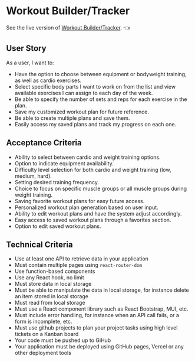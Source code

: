 # Workout Builder/Tracker

See the live version of [Workout Builder/Tracker](https://fitness-bskhwy20h-maxdobisz.vercel.app/). :point_left:

## User Story

As a user, I want to:

- Have the option to choose between equipment or bodyweight training, as well as cardio exercises.
- Select specific body parts I want to work on from the list and view available exercises I can assign to each day of the week.
- Be able to specify the number of sets and reps for each exercise in the plan.
- Save my customized workout plan for future reference.
- Be able to create multiple plans and save them.
- Easily access my saved plans and track my progress on each one.

## Acceptance Criteria

- Ability to select between cardio and weight training options.
- Option to indicate equipment availability.
- Difficulty level selection for both cardio and weight training (low, medium, hard).
- Setting desired training frequency.
- Choice to focus on specific muscle groups or all muscle groups during weight training.
- Saving favorite workout plans for easy future access.
- Personalized workout plan generation based on user input.
- Ability to edit workout plans and have the system adjust accordingly.
- Easy access to saved workout plans through a favorites section.
- Option to edit saved workout plans.

## Technical Criteria

- Use at least one API to retrieve data in your application
- Must contain multiple pages using `react-router-dom`
- Use function-based components
- Use any React hook, no limit
- Must store data in local storage
- Must be able to manipulate the data in local storage, for instance delete an item stored in local storage
- Must read from local storage
- Must use a React component library such as React Bootstrap, MUI, etc.
- Must include error handling, for instance when an API call fails, or a form is incomplete, etc.
- Must use github projects to plan your project tasks using high level tickets on a Kanban board
- Your code must be pushed up to GiHub
- Your application must be deployed using GitHub pages, Vercel or any other deployment tools
